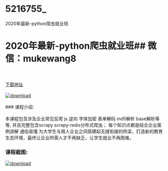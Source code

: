 # 5216755_
2020年最新-python爬虫就业班
# 2020年最新-python爬虫就业班## 微信：mukewang8
<br/></br>[下载地址](http://www.36tz.cn/article/5216755 "下载地址")
<br/></br>[![download](http://36tz.cn/muke_img/2020_12_2-20-300x171.png "下载地址")](http://www.36tz.cn/article/5216755 "下载地址")
<br/></br>### 课程介绍:<br/></br>本课程包含涉及企业常见反爬 js 逆向 字体加密 表单解码 md5解析 base解析等等, 并且完整包含scrapy scrapy-redis分布式爬虫；
每个知识点都是结合企业案例讲解 通俗易懂 为大学生与用人企业之间搭建起无缝衔接的桥梁，打造新的教育生态环境，最终让企业所需人才不再缺乏，让学生就业不再困难。

### 课程截图:
[![download](http://36tz.cn/muke_img/2020_12_1-21.png "下载地址")](http://www.36tz.cn/article/5216755 "下载地址")
